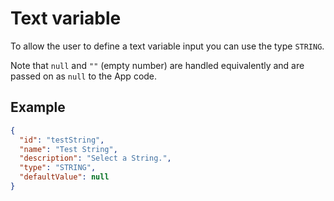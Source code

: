 # Text variable
To allow the user to define a text variable input you can use the type `STRING`. 

Note that `null` and `""` (empty number) are handled equivalently and are passed on as `null` to the App code.

## Example

```json
{
  "id": "testString",
  "name": "Test String",
  "description": "Select a String.",
  "type": "STRING",
  "defaultValue": null
}
```